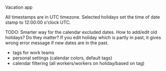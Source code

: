 Vacation app

All timestamps are in UTC timezone.
Selected holidays set the time of date stamp to 12:00:00 o'clock UTC.


TODO:
Smarter way for the calendar excluded dates.
How to add/edit old holidays? Do they matter?
If you edit holiday which is partly in past, it gives wrong error message if new dates are in the past.

* tags for work teams
* personal settings (calendar colors, default tags)
* calendar filtering (all workers/workers on holiday/based on tag)